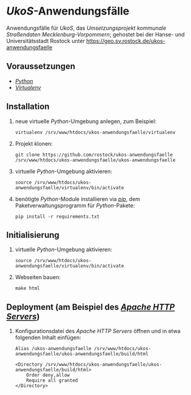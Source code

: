 # *UkoS*-Anwendungsfälle

Anwendungsfälle für *UkoS*, das *Umsetzungsprojekt kommunale Straßendaten Mecklenburg-Vorpommern*; gehostet bei der Hanse- und Universitätsstadt Rostock unter https://geo.sv.rostock.de/ukos-anwendungsfaelle

## Voraussetzungen

*   [*Python*](https://www.python.org)
*   [*Virtualenv*](https://virtualenv.pypa.io)

## Installation

1.  neue virtuelle *Python*-Umgebung anlegen, zum Beispiel:

        virtualenv /srv/www/htdocs/ukos-anwendungsfaelle/virtualenv

1.  Projekt klonen:

        git clone https://github.com/rostock/ukos-anwendungsfaelle /srv/www/htdocs/ukos-anwendungsfaelle/ukos-anwendungsfaelle

1.  virtuelle *Python*-Umgebung aktivieren:

        source /srv/www/htdocs/ukos-anwendungsfaelle/virtualenv/bin/activate

1.  benötigte *Python*-Module installieren via [*pip*](https://pip.pypa.io), dem Paketverwaltungsprogramm für *Python*-Pakete:

        pip install -r requirements.txt

## Initialisierung

1.  virtuelle *Python*-Umgebung aktivieren:

        source /srv/www/htdocs/ukos-anwendungsfaelle/virtualenv/bin/activate

1.  Webseiten bauen:

        make html

## Deployment (am Beispiel des [*Apache HTTP Servers*](https://httpd.apache.org))

1.  Konfigurationsdatei des *Apache HTTP Servers* öffnen und in etwa folgenden Inhalt einfügen:
    
        Alias /ukos-anwendungsfaelle /srv/www/htdocs/ukos-anwendungsfaelle/ukos-anwendungsfaelle/build/html

        <Directory /srv/www/htdocs/ukos-anwendungsfaelle/ukos-anwendungsfaelle/build/html>
            Order deny,allow
            Require all granted
        </Directory>
